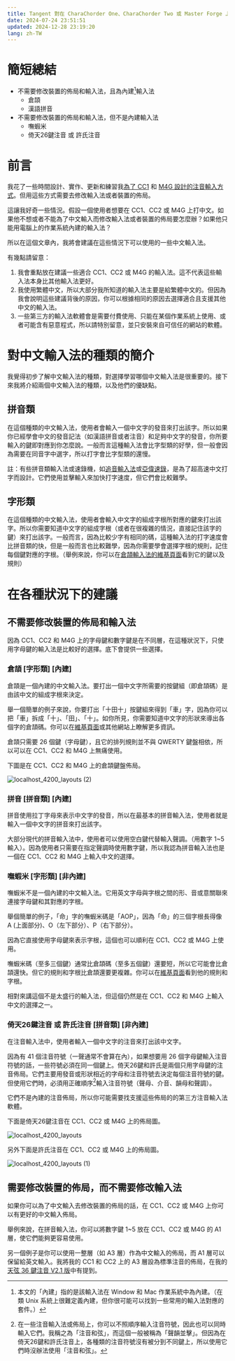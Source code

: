 ```yaml
---
title: Tangent 對在 CharaChorder One、CharaChorder Two 或 Master Forge 上打中文的建議
date: 2024-07-24 23:51:51
updated: 2024-12-28 23:19:20
lang: zh-TW
---
```


# 簡短總結

- 不需要修改裝置的佈局和輸入法，且為內建[^built_in]輸入法
  - 倉頡
  - 漢語拼音
- 不需要修改裝置的佈局和輸入法，但不是內建輸入法
  - 嘸蝦米
  - 倚天26鍵注音 或 許氏注音

# 前言

我花了一些時間設計、實作、更新和練習我[為了 CC1](/@andy23512/ByRaeCBAT) 和 [M4G 設計的注音輸入方式](/@andy23512/ByRaeCBAT)。但用這些方式需要去修改輸入法或者裝置的佈局。

這讓我好奇一些情況。假設一個使用者想要在 CC1、CC2 或 M4G 上打中文。如果他不想或者不能為了中文輸入而修改輸入法或者裝置的佈局要怎麼辦？如果他只能用電腦上的作業系統內建的輸入法？

所以在這個文章內，我將會建議在這些情況下可以使用的一些中文輸入法。

有幾點請留意：

1. 我會重點放在建議一些適合 CC1、CC2 或 M4G 的輸入法。這不代表這些輸入法本身比其他輸入法更好。
2. 我使用繁體中文，所以大部分我所知道的輸入法主要是給繁體中文的。但因為我會說明這些建議背後的原因，你可以根據相同的原因去選擇適合且支援其他中文的輸入法。
3. 一些第三方的輸入法軟體會是需要付費使用、只能在某個作業系統上使用、或者可能含有惡意程式，所以請特別留意，並只安裝來自可信任的網站的軟體。

# 對中文輸入法的種類的簡介

我覺得初步了解中文輸入法的種類，對選擇學習哪個中文輸入法是很重要的。接下來我將介紹兩個中文輸入法的種類，以及他們的優缺點。

## 拼音類

在這個種類的中文輸入法，使用者會輸入一個中文字的發音來打出該字。所以如果你已經學會中文的發音記法（如漢語拼音或者注音）和足夠中文字的發音，你所要輸入的鍵即對應到你怎麼說。一般而言這種輸入法會比字型類的好學，但一般會因為需要在同音字中選字，所以打字會比字型類的還慢。

註：有些拼音類輸入法或速錄機，如[追音輸入法](https://www.text.tw/chasew)或[亞偉速錄](https://zh.wikipedia.org/zh-tw/%E4%BA%9A%E4%BC%9F%E9%80%9F%E5%BD%95)，是為了超高速中文打字而設計。它們使用並擊輸入來加快打字速度，但它們會比較難學。

## 字形類

在這個種類的中文輸入法，使用者會輸入中文字的組成字根所對應的鍵來打出該字。所以你需要知道中文字的組成字根（或者在很複雜的情況，直接記住該字的鍵）來打出該字。一般而言，因為比較少字有相同的碼，這種輸入法的打字速度會比拼音類的快，但是一般而言也比較難學，因為你需要學會選擇字根的規則，記住每個鍵對應的字根。（舉例來說，你可以在[倉頡輸入法的維基頁面](https://zh.wikipedia.org/wiki/%E5%80%89%E9%A0%A1%E8%BC%B8%E5%85%A5%E6%B3%95)看到它的鍵以及規則）

# 在各種狀況下的建議

## 不需要修改裝置的佈局和輸入法

因為 CC1、CC2 和 M4G 上的字母鍵和數字鍵是在不同層，在這種狀況下，只使用字母鍵的輸入法是比較好的選擇。底下會提供一些選擇。

### 倉頡 [字形類] [內建]

倉頡是一個內建的中文輸入法。要打出一個中文字所需要的按鍵組（即倉頡碼）是由該中文的組成字根來決定。

舉一個簡單的例子來說，你要打出「十田十」按鍵組來得到「車」字，因為你可以把「車」拆成「十」、「田」、「十」。如你所見，你需要知道中文字的形狀來導出各個字的倉頡碼。你可以在[維基頁面](https://en.wikipedia.org/wiki/Cangjie_input_method)或其他網站上瞭解更多資訊。

倉頡只需要 26 個鍵（字母鍵），且它的排列規則並不與 QWERTY 鍵盤相依，所以可以在 CC1、CC2 和 M4G 上無痛使用。

下圖是在 CC1、CC2 和 M4G 上的倉頡鍵盤佈局。

![localhost_4200_layouts (2)](https://hackmd.io/_uploads/rkwmh3I_0.png)

### 拼音 [拼音類] [內建]

拼音使用拉丁字母來表示中文字的發音，所以在最基本的拼音輸入法，使用者就是輸入一個中文字的拼音來打出該字。

大部分現代的拼音輸入法中，使用者可以使用空白鍵代替輸入聲調。（用數字 1~5 輸入）。因為使用者只需要在指定聲調時使用數字鍵，所以我認為拼音輸入法也是一個在 CC1、CC2 和 M4G 上輸入中文的選擇。

### 嘸蝦米 [字形類] [非內建]

嘸蝦米不是一個內建的中文輸入法。它用英文字母與字根之間的形、音或意關聯來連接字母鍵和其對應的字根。

舉個簡單的例子，「命」字的嘸蝦米碼是「AOP」，因為「命」的三個字根長得像 A (上面部分)、O（左下部分）、P（右下部分）。

因為它直接使用字母鍵來表示字根，這個也可以順利在 CC1、CC2 或 M4G 上使用。

嘸蝦米碼（至多三個鍵）通常比倉頡碼（至多五個鍵）還要短，所以它可能會比倉頡還快。但它的規則和字根比倉頡還要更複雜。你可以在[維基頁面](https://zh.wikipedia.org/zh-tw/%E5%98%B8%E8%9D%A6%E7%B1%B3%E8%BC%B8%E5%85%A5%E6%B3%95#%E5%AD%97%E6%A0%B9)看到他的規則和字根。

相對來講這個不是太盛行的輸入法，但這個仍然是在 CC1、CC2 和 M4G 上輸入中文的選擇之一。

### 倚天26鍵注音 或 許氏注音 [拼音類] [非內建]

在注音輸入法中，使用者輸入一個中文字的注音來打出該中文字。

因為有 41 個注音符號（一聲通常不會算在內），如果想要用 26 個字母鍵輸入注音符號的話，一些符號必須在同一個鍵上。倚天26鍵和許氏是兩個只用字母鍵的注音佈局。它們主要用發音或形狀相近的字母和注音符號去決定每個注音符號的鍵。但使用它們時，必須用正確順序[^order]輸入注音符號（聲母、介音、韻母和聲調）。

它們不是內建的注音佈局，所以你可能需要找支援這些佈局的的第三方注音輸入法軟體。

下面是倚天26鍵注音在 CC1、CC2 或 M4G 上的佈局圖。

![localhost_4200_layouts](https://hackmd.io/_uploads/rySzmWh_0.png)

另外下面是許氏注音在 CC1、CC2 或 M4G 上的佈局圖。

![localhost_4200_layouts (1)](https://hackmd.io/_uploads/rkZvjZ2dC.png)

## 需要修改裝置的佈局，而不需要修改輸入法

如果你可以為了中文輸入去修改裝置的佈局的話，在 CC1、CC2 或 M4G 上你可以有更好的中文輸入佈局。

舉例來說，在拼音輸入法，你可以將數字鍵 1~5 放在 CC1、CC2 或 M4G 的 A1 層，使它們能夠更容易使用。

另一個例子是你可以使用一整層（如 A3 層）作為中文輸入的佈局，而 A1 層可以保留給英文輸入。我將我的 CC1 和 CC2 上的 A3 層設為標準注音的佈局，在我的[天弦 36 鍵注音 V2.1 版](/@andy23512/SJTGGMQkR#V2)中有提到。

[^built_in]: 本文的「內建」指的是該輸入法在 Window 和 Mac 作業系統中為內建。（在類 Unix 系統上很難定義內建，但你很可能可以找到一些常用的輸入法對應的套件。）
[^order]: 在一些注音輸入法或佈局上，你可以不照順序輸入注音符號，因此也可以同時輸入它們。我稱之為「注音和弦」，而這個一般被稱為「聲韻並擊」。但因為在倚天26鍵和許氏注音上，各種類的注音符號沒有被分到不同鍵上，所以使用它們時沒辦法使用「注音和弦」。
